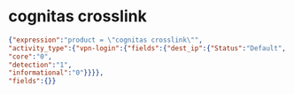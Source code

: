 cognitas crosslink
==================

```JSON
{"expression":"product = \"cognitas crosslink\"",
"activity_type":{"vpn-login":{"fields":{"dest_ip":{"Status":"Default",
"core":"0",
"detection":"1",
"informational":"0"}}}},
"fields":{}}
```